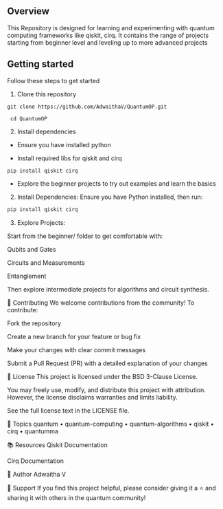 ## Overview

This Repository is designed for learning and experimenting with quantum computing frameworks like qiskit, cirq. It contains the range of projects starting from beginner level and leveling up to more advanced projects

  
  

## Getting started

Follow these steps to get started

  

1. Clone this repository

  

``git clone https://github.com/AdwaithaV/QuantumOP.git``

`` cd QuantumOP``

  

2. Install dependencies

* Ensure you have installed python

* Install required libs for qiskit and cirq

``pip install qiskit cirq``

  

* Explore the beginner projects to try out examples and learn the basics

  
2. Install Dependencies:
Ensure you have Python installed, then run:

```bash
pip install qiskit cirq
```

3. Explore Projects:

Start from the beginner/ folder to get comfortable with:

Qubits and Gates

Circuits and Measurements

Entanglement

Then explore intermediate projects for algorithms and circuit synthesis.

🤝 Contributing
We welcome contributions from the community! To contribute:

Fork the repository

Create a new branch for your feature or bug fix

Make your changes with clear commit messages

Submit a Pull Request (PR) with a detailed explanation of your changes

📄 License
This project is licensed under the BSD 3-Clause License.

You may freely use, modify, and distribute this project with attribution. However, the license disclaims warranties and limits liability.

See the full license text in the LICENSE file.

🧩 Topics
quantum • quantum-computing • quantum-algorithms • qiskit • cirq • quantumma

📚 Resources
Qiskit Documentation

Cirq Documentation

👤 Author
Adwaitha V

🌟 Support
If you find this project helpful, please consider giving it a ⭐ and sharing it with others in the quantum community!




